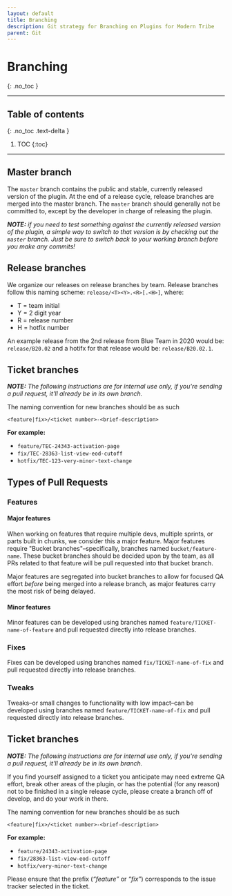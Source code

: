 ```yaml
---
layout: default
title: Branching
description: Git strategy for Branching on Plugins for Modern Tribe
parent: Git
---
```


# Branching
{: .no_toc }

---

## Table of contents
{: .no_toc .text-delta }

1. TOC
{:toc}

---


## Master branch

The `master` branch contains the public and stable, currently released version of the plugin. At the end of a
release cycle, release branches are merged into the master branch. The `master` branch should
generally not be committed to, except by the developer in charge of releasing the plugin.

_**NOTE:** if you need to test something against the currently released version of the plugin, a
simple way to switch to that version is by checking out the `master` branch. Just be sure to switch
back to your working branch before you make any commits!_

## Release branches

We organize our releases on release branches by team. Release branches follow this naming scheme: `release/<T><Y>.<R>[.<H>]`, where:

* T = team initial
* Y = 2 digit year
* R = release number
* H = hotfix number

An example release from the 2nd release from Blue Team in 2020 would be: `release/B20.02` and a hotifx for that release
would be: `release/B20.02.1`.

## Ticket branches

_**NOTE:** The following instructions are for internal use only, if you're sending a pull request,
it'll already be in its own branch._

The naming convention for new branches should be as such
```
<feature|fix>/<ticket number>-<brief-description>
```

**For example:**
- `feature/TEC-24343-activation-page`
- `fix/TEC-28363-list-view-eod-cutoff`
- `hotfix/TEC-123-very-minor-text-change`

## Types of Pull Requests

### Features

#### Major features

When working on features that require multiple devs, multiple sprints, or parts built in chunks, we consider this a major
feature. Major features require "Bucket branches"–specifically, branches named `bucket/feature-name`. These bucket
branches should be decided upon by the team, as all PRs related to that feature will be pull requested into that
bucket branch.

Major features are segregated into bucket branches to allow for focused QA effort _before_ being merged into a release
branch, as major features carry the most risk of being delayed.

#### Minor features

Minor features can be developed using branches named `feature/TICKET-name-of-feature` and pull requested directly into
release branches.

### Fixes

Fixes can be developed using branches named `fix/TICKET-name-of-fix` and pull requested directly into
release branches.

### Tweaks

Tweaks–or small changes to functionality with low impact–can be developed using branches named `feature/TICKET-name-of-fix`
and pull requested directly into release branches.

## Ticket branches

_**NOTE:** The following instructions are for internal use only, if you're sending a pull request,
it'll already be in its own branch._

If you find yourself assigned to a ticket you anticipate may need extreme QA effort, break other
areas of the plugin, or has the potential (for any reason) not to be finished in a single release
cycle, please create a branch off of develop, and do your work in there.

The naming convention for new branches should be as such
```
<feature|fix>/<ticket number>-<brief-description>
```

**For example:**
- `feature/24343-activation-page`
- `fix/28363-list-view-eod-cutoff`
- `hotfix/very-minor-text-change`

Please ensure that the prefix (_“feature”_ or _“fix”_) corresponds to the issue tracker selected in
the ticket.
